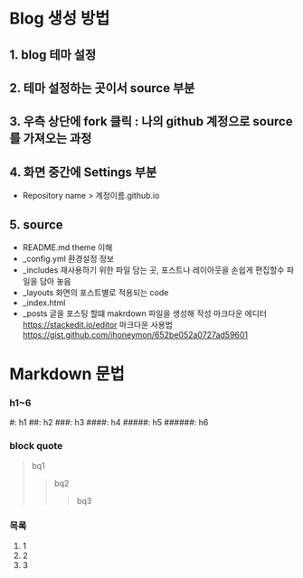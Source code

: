 # Blog 생성 방법

## 1. blog 테마 설정

## 2. 테마 설정하는 곳이서 source 부분

## 3. 우측 상단에 fork 클릭 : 나의 github 계정으로 source를 가져오는 과정

## 4. 화면 중간에 Settings 부분 
   - Repository name > 계정이름.github.io

## 5. source
 - README.md  theme 이해
 - _config.yml 환경설정 정보
 - _includes 재사용하기 위한 파일 담는 곳, 포스트나 레이아웃을 손쉽게 편집할수 파일을 담아 놓음
 - _layouts 화면의 포스트별로 적용되는 code 
 - _index.html  
 - _posts 글을 포스팅 할떄 makrdown 파일을 생성해 작성
   마크다운 에디터 https://stackedit.io/editor
   마크다운 사용법 https://gist.github.com/ihoneymon/652be052a0727ad59601


# Markdown 문법
### h1~6
#: h1
##: h2
###: h3
####: h4
#####: h5
######: h6
### block quote
> bq1
>> bq2
>>> bq3
### 목록
1. 1
2. 2
3. 3
